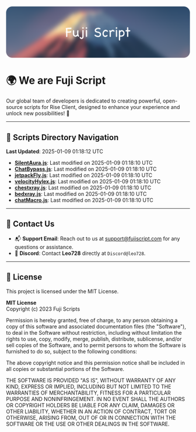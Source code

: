 ![Banner](.github/b.webp)

# 🌍 **We are Fuji Script**

Our global team of developers is dedicated to creating powerful, open-source scripts for Rise Client, designed to enhance your experience and unlock new possibilities! 🌟

---
<!-- SCRIPTS_NAVIGATION_START -->
## 📂 **Scripts Directory Navigation**

**Last Updated**: 2025-01-09 01:18:12 UTC

- **[SilentAura.js](scripts/SilentAura.js)**: Last modified on 2025-01-09 01:18:10 UTC
- **[ChatBypass.js](scripts/ChatBypass.js)**: Last modified on 2025-01-09 01:18:10 UTC
- **[jetpackFly.js](scripts/jetpackFly.js)**: Last modified on 2025-01-09 01:18:10 UTC
- **[velocityHylex.js](scripts/velocityHylex.js)**: Last modified on 2025-01-09 01:18:10 UTC
- **[chestxray.js](scripts/chestxray.js)**: Last modified on 2025-01-09 01:18:10 UTC
- **[bedxray.js](scripts/bedxray.js)**: Last modified on 2025-01-09 01:18:10 UTC
- **[chatMacro.js](scripts/chatMacro.js)**: Last modified on 2025-01-09 01:18:10 UTC

<!-- SCRIPTS_NAVIGATION_END -->

---

## 💬 **Contact Us**  
- 📬 **Support Email**: Reach out to us at [support@fujiscript.com](mailto:support@fujiscript.com) for any questions or assistance.  
- 💬 **Discord**: Contact **Leo728** directly at `Discord@leo728`.

---

## 📜 **License**

This project is licensed under the MIT License.  

**MIT License**  
Copyright (c) 2023 Fuji Scripts  

Permission is hereby granted, free of charge, to any person obtaining a copy of this software and associated documentation files (the "Software"), to deal in the Software without restriction, including without limitation the rights to use, copy, modify, merge, publish, distribute, sublicense, and/or sell copies of the Software, and to permit persons to whom the Software is furnished to do so, subject to the following conditions:  

The above copyright notice and this permission notice shall be included in all copies or substantial portions of the Software.  

THE SOFTWARE IS PROVIDED "AS IS", WITHOUT WARRANTY OF ANY KIND, EXPRESS OR IMPLIED, INCLUDING BUT NOT LIMITED TO THE WARRANTIES OF MERCHANTABILITY, FITNESS FOR A PARTICULAR PURPOSE AND NONINFRINGEMENT. IN NO EVENT SHALL THE AUTHORS OR COPYRIGHT HOLDERS BE LIABLE FOR ANY CLAIM, DAMAGES OR OTHER LIABILITY, WHETHER IN AN ACTION OF CONTRACT, TORT OR OTHERWISE, ARISING FROM, OUT OF OR IN CONNECTION WITH THE SOFTWARE OR THE USE OR OTHER DEALINGS IN THE SOFTWARE.  

